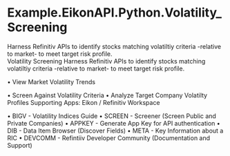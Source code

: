 # Example.EikonAPI.Python.Volatility_Screening
Harness Refinitiv APIs to identify stocks matching volatiltiy criteria -relative to market- to meet target risk profile.  
Volatility Screening
Harness Refinitiv APIs to identify stocks matching volatiltiy criteria -relative to market- to meet target risk profile.

• View Market Volatility Trends

• Screen Against Volatility Criteria
• Analyze Target Company Volatilty Profiles
Supporting Apps: Eikon / Refinitiv Workspace

• BIGV - Volatility Indices Guide
• SCREEN - Screener (Screen Public and Private Companies)
• APPKEY - Generate App Key for API authentication
• DIB - Data Item Browser (Discover Fields)
• META - Key Information about a RIC
• DEVCOMM - Refintiiv Developer Community (Documentation and Support)
